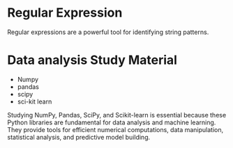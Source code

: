 # Regular Expression 
  
  Regular expressions are a powerful tool for identifying string patterns.


# Data analysis Study Material
- Numpy
- pandas 
- scipy
- sci-kit learn
  
Studying NumPy, Pandas, SciPy, and Scikit-learn is essential because these Python libraries are fundamental for data analysis and machine learning. They provide tools for efficient numerical computations, data manipulation, statistical analysis, and predictive model building.

